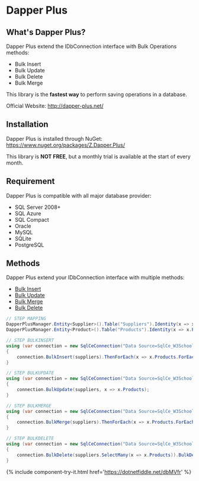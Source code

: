 # Dapper Plus

## What's Dapper Plus?
Dapper Plus extend the IDbConnection interface with Bulk Operations methods:

- Bulk Insert
- Bulk Update
- Bulk Delete
- Bulk Merge

This library is the **fastest  way** to perform saving operations in a database.

Official Website: <a href="http://dapper-plus.net/" target="_blank">http://dapper-plus.net/</a>

## Installation
Dapper Plus is installed through NuGet: <a href="https://www.nuget.org/packages/Z.Dapper.Plus/" target="_blank">https://www.nuget.org/packages/Z.Dapper.Plus/</a>

This library is **NOT FREE**, but a monthly trial is available at the start of every month.

## Requirement
Dapper Plus is compatible with all major database provider:

- SQL Server 2008+
- SQL Azure
- SQL Compact
- Oracle
- MySQL
- SQLite
- PostgreSQL

## Methods
Dapper Plus extend your IDbConnection interface with multiple methods:

- [Bulk Insert](/bulk-insert)
- [Bulk Update](/bulk-update)
- [Bulk Merge](/bulk-merge)
- [Bulk Delete](/bulk-delete)

```csharp
// STEP MAPPING
DapperPlusManager.Entity<Supplier>().Table("Suppliers").Identity(x => x.SupplierID);
DapperPlusManager.Entity<Product>().Table("Products").Identity(x => x.ProductID);

// STEP BULKINSERT
using (var connection = new SqlCeConnection("Data Source=SqlCe_W3Schools.sdf"))
{
	connection.BulkInsert(suppliers).ThenForEach(x => x.Products.ForEach(y => y.SupplierID =  x.SupplierID)).ThenBulkInsert(x => x.Products);
}

// STEP BULKUPDATE
using (var connection = new SqlCeConnection("Data Source=SqlCe_W3Schools.sdf"))
{
	connection.BulkUpdate(suppliers, x => x.Products);
}

// STEP BULKMERGE
using (var connection = new SqlCeConnection("Data Source=SqlCe_W3Schools.sdf"))
{
	connection.BulkMerge(suppliers).ThenForEach(x => x.Products.ForEach(y => y.SupplierID =  x.SupplierID)).ThenBulkMerge(x => x.Products);
}

// STEP BULKDELETE
using (var connection = new SqlCeConnection("Data Source=SqlCe_W3Schools.sdf"))
{
	connection.BulkDelete(suppliers.SelectMany(x => x.Products)).BulkDelete(suppliers);
}
```
{% include component-try-it.html href='https://dotnetfiddle.net/dbMVfr' %}
